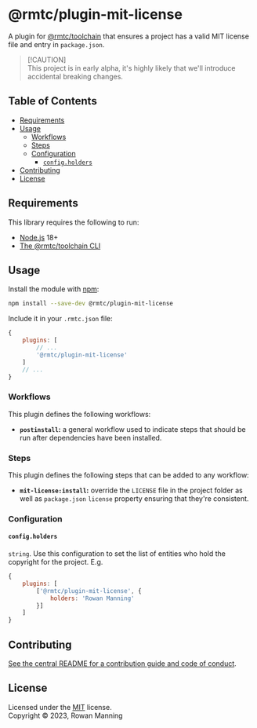
# @rmtc/plugin-mit-license

A plugin for [@rmtc/toolchain](https://github.com/rowanmanning/toolchain#readme) that ensures a project has a valid MIT license file and entry in `package.json`.

> [!CAUTION]<br/>
> This project is in early alpha, it's highly likely that we'll introduce accidental breaking changes.


## Table of Contents

  * [Requirements](#requirements)
  * [Usage](#usage)
    * [Workflows](#workflows)
    * [Steps](#steps)
    * [Configuration](#configuration)
      * [`config.holders`](#configholders)
  * [Contributing](#contributing)
  * [License](#license)


## Requirements

This library requires the following to run:

  * [Node.js](https://nodejs.org/) 18+
  * [The @rmtc/toolchain CLI](https://github.com/rowanmanning/toolchain#readme)


## Usage

Install the module with [npm](https://www.npmjs.com/):

```sh
npm install --save-dev @rmtc/plugin-mit-license
```

Include it in your `.rmtc.json` file:

```js
{
    plugins: [
        // ...
        '@rmtc/plugin-mit-license'
    ]
    // ...
}
```

### Workflows

This plugin defines the following workflows:

  * **`postinstall`:** a general workflow used to indicate steps that should be run after dependencies have been installed.

### Steps

This plugin defines the following steps that can be added to any workflow:

  * **`mit-license:install`:** override the `LICENSE` file in the project folder as well as `package.json` `license` property ensuring that they're consistent.

### Configuration

#### `config.holders`

`string`. Use this configuration to set the list of entities who hold the copyright for the project. E.g.

```js
{
    plugins: [
        ['@rmtc/plugin-mit-license', {
            holders: 'Rowan Manning'
        }]
    ]
}
```


## Contributing

[See the central README for a contribution guide and code of conduct](https://github.com/rowanmanning/toolchain#contributing).


## License

Licensed under the [MIT](https://github.com/rowanmanning/toolchain/blob/main/LICENSE) license.<br/>
Copyright &copy; 2023, Rowan Manning
